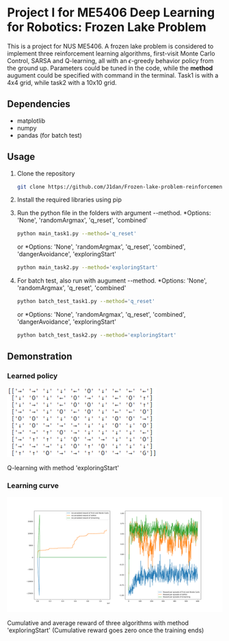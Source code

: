 # Project I for ME5406 Deep Learning for Robotics: Frozen Lake Problem
This is a project for NUS ME5406. A frozen lake problem is considered to implement three reinforcement learning algorithms, first-visit Monte Carlo Control, SARSA and Q-learning, all with an $\epsilon$-greedy behavior policy from the ground up. Parameters could be tuned in the code, while the **method** augument could be specified with command in the terminal. Task1 is with a 4x4 grid, while task2 with a 10x10 grid.

## Dependencies
* matplotlib
* numpy
* pandas (for batch test)

## Usage
1. Clone the repository
   ```bash
   git clone https://github.com/J1dan/Frozen-lake-problem-reinforcementLearning.git
   ```

2. Install the required libraries using pip

3. Run the python file in the folders with argument --method. *Options: 'None', 'randomArgmax', 'q_reset', 'combined'

   ```bash
   python main_task1.py --method='q_reset' 
   ```
   or *Options: 'None', 'randomArgmax', 'q_reset', 'combined', 'dangerAvoidance', 'exploringStart'
   ```bash
   python main_task2.py --method='exploringStart' 
   ```

3. For batch test, also run with augument --method. *Options: 'None', 'randomArgmax', 'q_reset', 'combined'

   ```bash
   python batch_test_task1.py --method='q_reset' 
   ```
   or *Options: 'None', 'randomArgmax', 'q_reset', 'combined', 'dangerAvoidance', 'exploringStart'
   ```bash
   python batch_test_task2.py --method='exploringStart' 
   ```

## Demonstration

### Learned policy
<img src="Examples/q_es.png" width="350"/>

Q-learning with method 'exploringStart'


### Learning curve
<img src="Examples/es.png" width="600"/>

Cumulative and average reward of three algorithms with method 'exploringStart' (Cumulative reward goes zero once the training ends)
